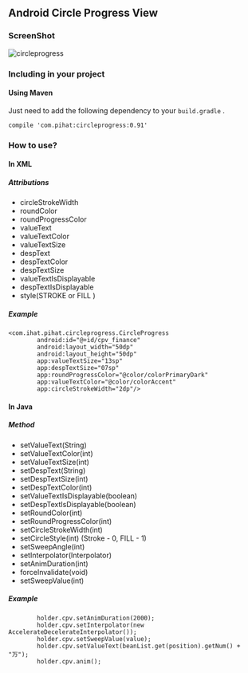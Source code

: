 ## Android Circle Progress View
### ScreenShot
![circleprogress](https://github.com/pihat/Android_CircleProgress/blob/master/screenshot/circleprogress.gif)    
### Including in your project
#### Using Maven
Just need to add the following dependency to your `build.gradle` .

`compile 'com.pihat:circleprogress:0.91'`
### How to use?
#### In XML
##### Attributions
* circleStrokeWidth
* roundColor
* roundProgressColor
* valueText
* valueTextColor
* valueTextSize
* despText
* despTextColor
* despTextSize
* valueTextIsDisplayable
* despTextIsDisplayable
* style(STROKE or FILL )
        
##### Example
```
<com.ihat.pihat.circleprogress.CircleProgress
        android:id="@+id/cpv_finance"
        android:layout_width="50dp"
        android:layout_height="50dp"
        app:valueTextSize="13sp"
        app:despTextSize="07sp"
        app:roundProgressColor="@color/colorPrimaryDark"
        app:valueTextColor="@color/colorAccent"
        app:circleStrokeWidth="2dp"/>
```

        
#### In Java
##### Method
*  setValueText(String)
*  setValueTextColor(int)
*  setValueTextSize(int)
*  setDespText(String)
*  setDespTextSize(int)
* setDespTextColor(int)
* setValueTextIsDisplayable(boolean)
* setDespTextIsDisplayable(boolean)
* setRoundColor(int)
* setRoundProgressColor(int)
* setCircleStrokeWidth(int)
* setCircleStyle(int)   (Stroke - 0, FILL - 1)
* setSweepAngle(int)
* setInterpolator(Interpolator)
* setAnimDuration(int)
* forceInvalidate(void)
*  setSweepValue(int)  

##### Example
```
        holder.cpv.setAnimDuration(2000);
        holder.cpv.setInterpolator(new AccelerateDecelerateInterpolator());
        holder.cpv.setSweepValue(value);
        holder.cpv.setValueText(beanList.get(position).getNum() + "万");
        holder.cpv.anim();
```
